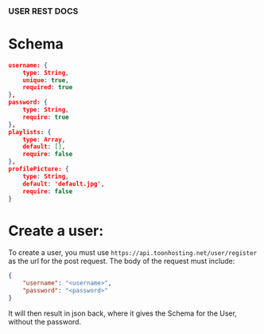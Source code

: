 ### USER REST DOCS

# Schema
```json
username: {
    type: String,
    unique: true,
    required: true
},
password: {
    type: String,
    require: true
},
playlists: {
    type: Array,
    default: [],
    require: false
},
profilePicture: {
    type: String,
    default: 'default.jpg',
    require: false
}
```


# Create a user:

To create a user, you must use `https://api.toonhosting.net/user/register` as the url for the post request. The body of the request must include:
```json
{
    "username": "<username>",
    "password": "<password>"
}
```
It will then result in json back, where it gives the Schema for the User, without the password. 